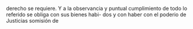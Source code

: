 derecho se requiere. Y a la observancia y puntual cumplimiento de todo lo referido se obliga con sus bienes habi- dos y con haber con el poderio de Justicias somisión de